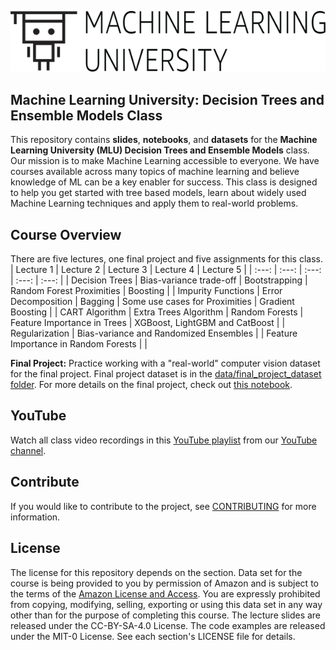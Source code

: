 ![logo](data/MLU_Logo.png)
## Machine Learning University: Decision Trees and Ensemble Models Class

This repository contains __slides__, __notebooks__, and __datasets__ for the __Machine Learning University (MLU) Decision Trees and Ensemble Models__ class. Our mission is to make Machine Learning accessible to everyone. We have courses available across many topics of machine learning and believe knowledge of ML can be a key enabler for success. This class is designed to help you get started with tree based models, learn about widely used Machine Learning techniques and apply them to real-world problems.

## Course Overview
There are five lectures, one final project and five assignments for this class.
| Lecture 1 | Lecture 2 | Lecture 3 | Lecture 4 | Lecture 5 |
| :---: | :---: | :---: | :---: | :---: |
| Decision Trees | Bias-variance trade-off | Bootstrapping | Random Forest Proximities | Boosting |
| Impurity Functions | Error Decomposition | Bagging | Some use cases for Proximities | Gradient Boosting |
| CART Algorithm | Extra Trees Algorithm | Random Forests | Feature Importance in Trees | XGBoost, LightGBM and CatBoost |
| Regularization | Bias-variance and Randomized Ensembles |  | Feature Importance in Random Forests |  |

__Final Project:__ Practice working with a "real-world" computer vision dataset for the final project. Final project dataset is in the [data/final_project_dataset folder](https://github.com/aws-samples/aws-machine-learning-university-dte/tree/main/data/final_project). For more details on the final project, check out [this notebook](https://github.com/aws-samples/aws-machine-learning-university-dte/blob/main/notebooks/final_project/DTE-FINAL-PROJECT.ipynb).

## YouTube
Watch all class video recordings in this [YouTube playlist](https://www.youtube.com/playlist?list=PL8P_Z6C4GcuXrj9crYtU_XaYh3Jac4x0p) from our [YouTube channel](https://www.youtube.com/channel/UC12LqyqTQYbXatYS9AA7Nuw/playlists).

## Contribute
If you would like to contribute to the project, see [CONTRIBUTING](CONTRIBUTING.md) for more information.

## License
The license for this repository depends on the section.  Data set for the course is being provided to you by permission of Amazon and is subject to the terms of the [Amazon License and Access](https://www.amazon.com/gp/help/customer/display.html?nodeId=201909000). You are expressly prohibited from copying, modifying, selling, exporting or using this data set in any way other than for the purpose of completing this course. The lecture slides are released under the CC-BY-SA-4.0 License.  The code examples are released under the MIT-0 License. See each section's LICENSE file for details.
